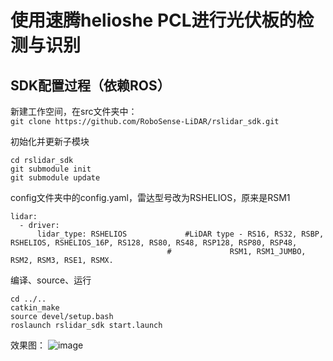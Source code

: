 # 使用速腾helioshe PCL进行光伏板的检测与识别

## SDK配置过程（依赖ROS）
新建工作空间，在src文件夹中：\
``git clone https://github.com/RoboSense-LiDAR/rslidar_sdk.git``

初始化并更新子模块
```
cd rslidar_sdk
git submodule init
git submodule update
```

config文件夹中的config.yaml，雷达型号改为RSHELIOS，原来是RSM1
```
lidar:
  - driver:
      lidar_type: RSHELIOS             #LiDAR type - RS16, RS32, RSBP, RSHELIOS, RSHELIOS_16P, RS128, RS80, RS48, RSP128, RSP80, RSP48, 
                                   #             RSM1, RSM1_JUMBO, RSM2, RSM3, RSE1, RSMX.
```

编译、source、运行
```
cd ../..
catkin_make
source devel/setup.bash
roslaunch rslidar_sdk start.launch
```
效果图：
![image](https://github.com/user-attachments/assets/e302a665-741b-4b35-9e1e-cece2ace6099)


